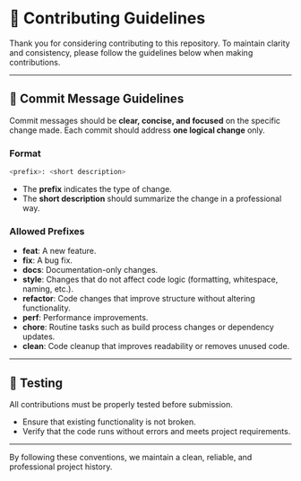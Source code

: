 # 🧭 Contributing Guidelines

Thank you for considering contributing to this repository. To maintain clarity and consistency, please follow the guidelines below when making contributions.

---

## 💬 Commit Message Guidelines

Commit messages should be **clear, concise, and focused** on the specific change made. Each commit should address **one logical change** only.

### Format
  ```bash
  <prefix>: <short description>
  ```
- The **prefix** indicates the type of change.  
- The **short description** should summarize the change in a professional way.  

### Allowed Prefixes
- **feat**: A new feature.  
- **fix**: A bug fix.  
- **docs**: Documentation-only changes.  
- **style**: Changes that do not affect code logic (formatting, whitespace, naming, etc.).  
- **refactor**: Code changes that improve structure without altering functionality.  
- **perf**: Performance improvements.  
- **chore**: Routine tasks such as build process changes or dependency updates.  
- **clean**: Code cleanup that improves readability or removes unused code.  

---

## 🧪 Testing

All contributions must be properly tested before submission.  
- Ensure that existing functionality is not broken.  
- Verify that the code runs without errors and meets project requirements.  

---

By following these conventions, we maintain a clean, reliable, and professional project history.  
